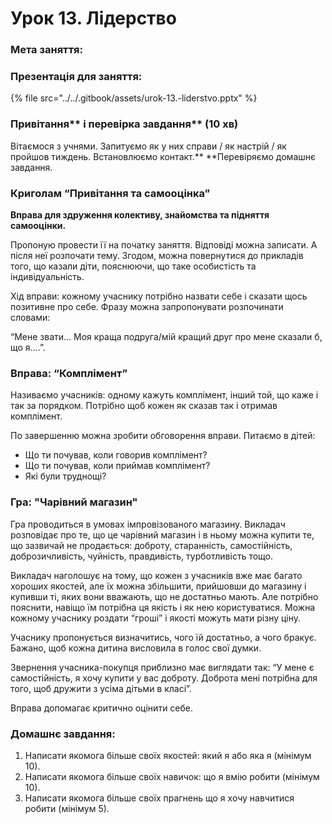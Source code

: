 # Урок 13. Лідерство

### Мета заняття:

### **Презентація для заняття:**

{% file src="../../.gitbook/assets/urok-13.-liderstvo.pptx" %}

### Привітання** і перевірка завдання** (10 хв)

Вітаємося з учнями. Запитуємо як у них справи / як настрій / як пройшов тиждень. Встановлюємо контакт.** **Перевіряємо домашнє завдання.

### **Криголам “Привітання та самооцінка”**

**Вправа для здруження колективу, знайомства та підняття самооцінки.**

Пропоную провести її на початку заняття. Відповіді можна записати. А після неї розпочати тему. Згодом, можна повернутися до прикладів того, що казали діти, пояснюючи, що таке особистість та індивідуальність.

Хід вправи: кожному учаснику потрібно назвати себе і сказати щось позитивне про себе. Фразу можна запропонувати розпочинати словами:&#x20;

“Мене звати… Моя краща подруга/мій кращий друг про мене сказали б, що я….”.

### **Вправа: “Комплімент”**

Називаємо учасників: одному кажуть комплімент, інший той, що каже і так за порядком. Потрібно щоб кожен як сказав так і отримав комплімент.

По завершенню можна зробити обговорення вправи. Питаємо в дітей:

* Що ти почував, коли говорив комплімент?
* Що ти почував, коли приймав комплімент?
* Які були труднощі?

### **Гра: "Чарівний магазин"**

Гра проводиться  в умовах імпровізованого магазину. Викладач розповідає про те, що це чарівний магазин і в ньому можна купити те, що зазвичай не продається: доброту, старанність, самостійність, доброзичливість, чуйність, правдивість, турботливість тощо.

Викладач наголошує на тому, що кожен з учасників вже має багато хороших якостей, але їх можна збільшити, прийшовши до магазину і купивши ті, яких вони вважають, що не достатньо мають. Але потрібно пояснити, навіщо їм потрібна ця якість і як нею користуватися. Можна кожному учаснику роздати “гроші” і якості можуть мати різну ціну.&#x20;

Учаснику пропонується визначитись, чого їй достатньо, а чого бракує. Бажано, щоб кожна дитина висловила в голос свої думки.

Звернення учасника-покупця приблизно має виглядати так: “У мене є самостійність, я хочу купити у вас доброту. Доброта мені потрібна для того, щоб дружити з усіма дітьми в класі”.

Вправа допомагає критично оцінити себе.

### **Домашнє завдання:**

1. Написати якомога більше своїх якостей: який я або яка я (мінімум 10).
2. Написати якомога більше своїх навичок: що я вмію робити (мінімум 10).
3. Написати якомога більше своїх прагнень що я хочу навчитися робити (мінімум 5).
